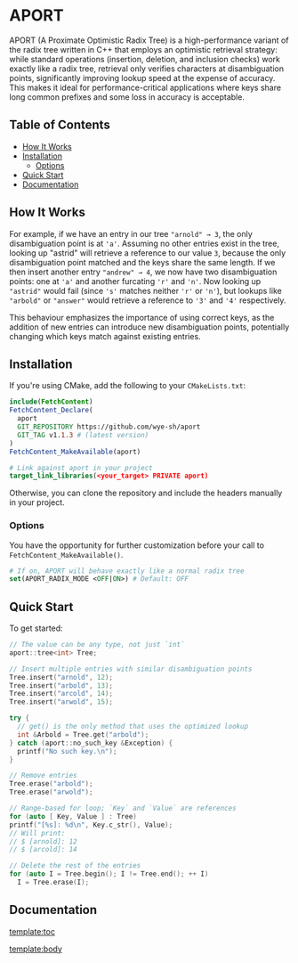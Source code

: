 # APORT

APORT (A Proximate Optimistic Radix Tree) is a high-performance variant of the
radix tree written in C++ that employs an optimistic retrieval strategy: while
standard operations (insertion, deletion, and inclusion checks) work exactly
like a radix tree, retrieval only verifies characters at disambiguation points,
significantly improving lookup speed at the expense of accuracy. This makes it
ideal for performance-critical applications where keys share long common
prefixes and some loss in accuracy is acceptable.

## Table of Contents
- [How It Works](#how-it-works)
- [Installation](#installation)
  - [Options](#options)
- [Quick Start](#quick-start)
- [Documentation](#documentation)

## How It Works

For example, if we have an entry in our tree `"arnold" → 3`, the only
disambiguation point is at `'a'`. Assuming no other entries exist in the tree,
looking up "astrid" will retrieve a reference to our value `3`, because the
only disambiguation point matched and the keys share the same length. If we
then insert another entry `"andrew" → 4`, we now have two disambiguation
points: one at `'a'` and another furcating `'r'` and `'n'`. Now looking up
`"astrid"` would fail (since `'s'` matches neither `'r'` or `'n'`), but lookups
like `"arbold"` or `"answer"` would retrieve a reference to `'3'` and `'4'`
respectively.

This behaviour emphasizes the importance of using correct keys, as the addition
of new entries can introduce new disambiguation points, potentially changing
which keys match against existing entries.

## Installation

If you're using CMake, add the following to your `CMakeLists.txt`:
```cmake
include(FetchContent)
FetchContent_Declare(
  aport
  GIT_REPOSITORY https://github.com/wye-sh/aport
  GIT_TAG v1.1.3 # (latest version)
)
FetchContent_MakeAvailable(aport)

# Link against aport in your project
target_link_libraries(<your_target> PRIVATE aport)
```

Otherwise, you can clone the repository and include the headers manually in
your project.

### Options

You have the opportunity for further customization before your call to
`FetchContent_MakeAvailable()`.
```cmake
# If on, APORT will behave exactly like a normal radix tree
set(APORT_RADIX_MODE <OFF|ON>) # Default: OFF
```

## Quick Start

To get started:

```cpp
// The value can be any type, not just `int`
aport::tree<int> Tree;

// Insert multiple entries with similar disambiguation points
Tree.insert("arnold", 12);
Tree.insert("arbold", 13);
Tree.insert("arcold", 14);
Tree.insert("arwold", 15);

try {
  // get() is the only method that uses the optimized lookup
  int &Arbold = Tree.get("arbold");
} catch (aport::no_such_key &Exception) {
  printf("No such key.\n");
}

// Remove entries
Tree.erase("arbold");
Tree.erase("arwold");

// Range-based for loop; `Key` and `Value` are references
for (auto [ Key, Value ] : Tree)
printf("[%s]: %d\n", Key.c_str(), Value);
// Will print:
// $ [arnold]: 12
// $ [arcold]: 14

// Delete the rest of the entries
for (auto I = Tree.begin(); I != Tree.end(); ++ I)
  I = Tree.erase(I);
```

## Documentation
<template:toc>

<template:body>
